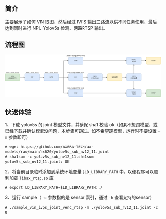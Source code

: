## 简介
  主要展示了如何 VIN 取图，然后经过 IVPS 输出三路流以供不同任务使用，最后达到同时进行 NPU-Yolov5s 检测、两路RTSP 输出。

## 流程图
![](../../docs/sample_vin_ivps_joint_venc_rtsp.png)

## 快速体验
1、下载 yolov5s 的 joint 模型文件，并确保 sha1 校验 ok（如果不想跑模型，或已经下载并确认模型没问题，本步骤可跳过。如不希望跑模型，运行时不要设置 ```-m``` 参数即可）
```
# wget https://github.com/AXERA-TECH/ax-models/raw/main/ax620/yolov5s_sub_nv12_11.joint
# sha1sum -c yolov5s_sub_nv12_11.sha1sum
yolov5s_sub_nv12_11.joint: OK
```
2、将当前目录临时添加到系统环境变量 ```$LD_LIBRARY_PATH``` 中，以便程序可以顺利加载 ```libax_rtsp.so``` 库
```
# export LD_LIBRARY_PATH=$LD_LIBRARY_PATH:./
```
3、运行 sample（ ```-c``` 参数指的是 sensor 索引，通过 ```-h``` 查看支持的sensor）
```
# ./sample_vin_ivps_joint_venc_rtsp -m ./yolov5s_sub_nv12_11.joint -c 0
```